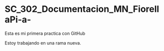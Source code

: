 # SC\_302\_Documentacion\_MN\_FiorellaPi-a-



Esta es mi primera practica con GitHub

Estoy trabajando en una rama nueva.

